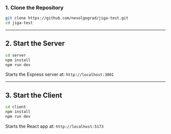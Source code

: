 ### 1. Clone the Repository

```bash
git clone https://github.com/nevolgograd/jiga-test.git
cd jiga-test
```

---

## 2. Start the Server

```bash
cd server
npm install
npm run dev
```

Starts the Express server at:
`http://localhost:3001`

---

## 3. Start the Client

```bash
cd client
npm install
npm run dev
```

Starts the React app at:
`http://localhost:5173`
